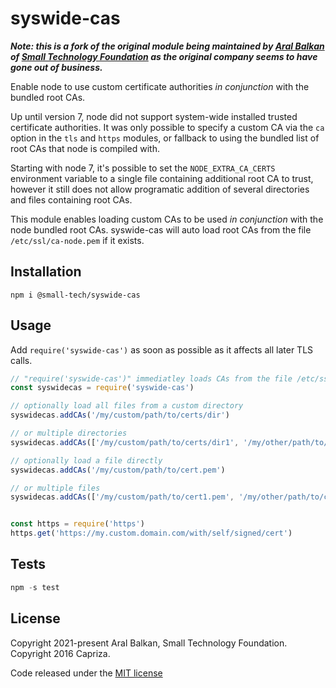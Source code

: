 syswide-cas
===

___Note: this is a fork of the original module being maintained by [Aral Balkan](https://ar.al) of [Small Technology Foundation](https://small-tech.org) as the original company seems to have gone out of business.___

Enable node to use custom certificate authorities _in conjunction_ with the bundled root CAs.

Up until version 7, node did not support system-wide installed trusted certificate authorities. It was only possible to specify a custom CA via the `ca` option in the `tls` and `https` modules, or fallback to using the bundled list of root CAs that node is compiled with.

Starting with node 7, it's possible to set the `NODE_EXTRA_CA_CERTS` environment variable to a single file containing additional root CA to trust, however it still does not allow programatic addition of several directories and files containing root CAs.

This module enables loading custom CAs to be used _in conjunction_ with the node bundled root CAs. syswide-cas will auto load root CAs from the file `/etc/ssl/ca-node.pem` if it exists.


## Installation

```
npm i @small-tech/syswide-cas
```

## Usage

Add `require('syswide-cas')` as soon as possible as it affects all later TLS calls.

```javascript
// "require('syswide-cas')" immediatley loads CAs from the file /etc/ssl/ca-node.pem if it exists
const syswidecas = require('syswide-cas')

// optionally load all files from a custom directory
syswidecas.addCAs('/my/custom/path/to/certs/dir')

// or multiple directories
syswidecas.addCAs(['/my/custom/path/to/certs/dir1', '/my/other/path/to/certs/dir2'])

// optionally load a file directly
syswidecas.addCAs('/my/custom/path/to/cert.pem')

// or multiple files
syswidecas.addCAs(['/my/custom/path/to/cert1.pem', '/my/other/path/to/cert2.pem'])


const https = require('https')
https.get('https://my.custom.domain.com/with/self/signed/cert')

```

## Tests

```js
npm -s test
```

## License

Copyright 2021-present Aral Balkan, Small Technology Foundation.
Copyright 2016 Capriza.

Code released under the [MIT license](LICENSE.md)

